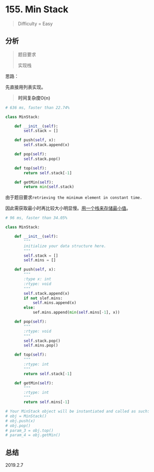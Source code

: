 # 155. Min Stack
> Difficulty = Easy

## 分析

> 题目要求
> 
> 实现栈

思路：

先直接用列表实现。

> **时间复杂度O(n)**

```python
# 636 ms, faster than 22.74%

class MinStack:

    def __init__(self):
        self.stack = []

    def push(self, x):
        self.stack.append(x)

    def pop(self):
        self.stack.pop()

    def top(self):
        return self.stack[-1]

    def getMin(self):
        return min(self.stack)
```

由于题目要求`retrieving the minimum element in constant time.`

因此需获取最小时再比较大小明显慢。[用一个栈来存储最小值](https://blog.csdn.net/fuxuemingzhu/article/details/79253237)。


```python
# 96 ms, faster than 34.05%

class MinStack:

    def __init__(self):
        """
        initialize your data structure here.
        """
        self.stack = []
        self.mins = []

    def push(self, x):
        """
        :type x: int
        :rtype: void
        """
        self.stack.append(x)
        if not slef.mins:
            self.mins.append(x)
        else:
            sef.mins.append(min(self.mins[-1], x))

    def pop(self):
        """
        :rtype: void
        """
        self.stack.pop()
        self.mins.pop()  

    def top(self):
        """
        :rtype: int
        """
        return self.stack[-1]

    def getMin(self):
        """
        :rtype: int
        """
        return self.mins[-1]

# Your MinStack object will be instantiated and called as such:
# obj = MinStack()
# obj.push(x)
# obj.pop()
# param_3 = obj.top()
# param_4 = obj.getMin()
```

## 总结

2019.2.7